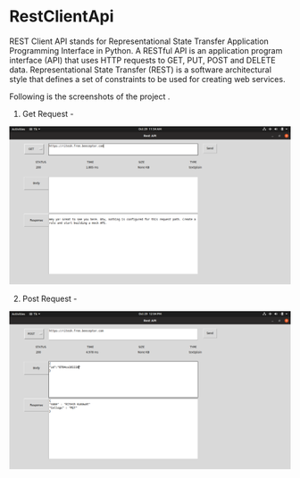 # RestClientApi

REST Client API stands for Representational State Transfer Application Programming Interface in Python.
A RESTful API is an application program interface (API) that uses HTTP requests to GET, PUT, POST and DELETE data. Representational State Transfer (REST) is a software architectural style that defines a set of constraints to be used for creating web services.

Following is the screenshots of the project .

1. Get Request -

![get request](getRequestPreview.png)

2. Post Request -

![post request](postRequestPreview.png)

